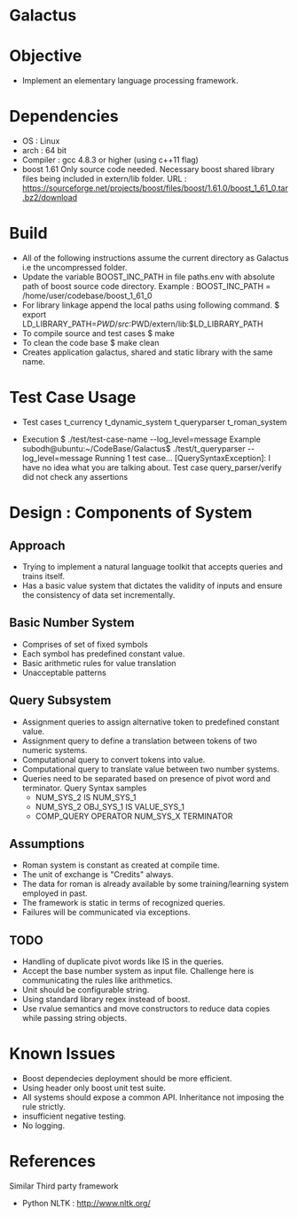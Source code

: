 Galactus
=========

# Objective #

  * Implement an elementary language processing framework.

# Dependencies #
 * OS : Linux
 * arch : 64 bit
 * Compiler : gcc 4.8.3 or higher (using c++11 flag)
 * boost 1.61
   Only source code needed. Necessary boost shared library files being included in extern/lib folder. 
   URL : https://sourceforge.net/projects/boost/files/boost/1.61.0/boost_1_61_0.tar.bz2/download 

# Build #
 * All of the following instructions assume the current directory as Galactus i.e the uncompressed folder.
 * Update the variable BOOST_INC_PATH in file paths.env with absolute path of boost source code directory. 
   Example : BOOST_INC_PATH = /home/user/codebase/boost_1_61_0
 * For library linkage append the local paths using following command.
   $ export LD_LIBRARY_PATH=$PWD/src:$PWD/extern/lib:$LD_LIBRARY_PATH
 * To compile source and test cases 
    $ make 
 * To clean the code base
    $ make clean
 * Creates application galactus, shared and static library with the same name.

# Test Case Usage #

 * Test cases
    t_currency
    t_dynamic_system
    t_queryparser
    t_roman_system

 * Execution
   $ ./test/test-case-name --log_level=message
   Example
   subodh@ubuntu:~/CodeBase/Galactus$ ./test/t_queryparser --log_level=message
   Running 1 test case...
   [QuerySyntaxException]: I have no idea what you are talking about.
   Test case query_parser/verify did not check any assertions
 

# Design : Components of System #

## Approach ##
 + Trying to implement a natural language toolkit that accepts queries and trains
   itself. 
 + Has a basic value system that dictates the validity of inputs and ensure the 
   consistency of data set incrementally.

## Basic Number System ##
  - Comprises of set of fixed symbols
  - Each symbol has predefined constant value.
  - Basic arithmetic rules for value translation
  - Unacceptable patterns
 
## Query Subsystem ##
  - Assignment queries to assign alternative token to predefined constant value.
  - Assignment query to define a translation between tokens of two numeric systems.
  - Computational query to convert tokens into value.
  - Computational query to translate value between two number systems.
  - Queries need to be separated based on presence of pivot word and terminator.
    Query Syntax samples
     * NUM_SYS_2 IS NUM_SYS_1
     * NUM_SYS_2 OBJ_SYS_1 IS VALUE_SYS_1
     * COMP_QUERY OPERATOR NUM_SYS_X TERMINATOR
 
## Assumptions ##

 + Roman system is constant as created at compile time.
 + The unit of exchange is "Credits" always.  
 + The data for roman is already available by some training/learning system employed in past.
 + The framework is static in terms of recognized queries.
 + Failures will be communicated via exceptions.
  
## TODO ##

 * Handling of duplicate pivot words like IS in the queries.
 * Accept the base number system as input file. Challenge here is communicating the rules like arithmetics.
 * Unit should be configurable string.
 * Using standard library regex instead of boost.
 * Use rvalue semantics and move constructors to reduce data copies while passing string objects.

# Known Issues #
 
 * Boost dependecies deployment should be more efficient. 
 * Using header only boost unit test suite.
 * All systems should expose a common API. Inheritance not imposing the rule strictly.
 * insufficient negative testing.
 * No logging.

# References #

Similar Third party framework

* Python NLTK : http://www.nltk.org/
 
